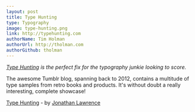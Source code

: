 ```yaml
---
layout: post
title: Type Hunting
type: Typography
image: type-hunting.png
link: http://typehunting.com
authorName: Tim Holman
authorUrl: http://tholman.com
authorGithub: tholman
---
```


_[Type Hunting](http://typehunting.com) is the perfect fix for the typography junkie looking to score._

The awesome Tumblr blog, spanning back to 2012, contains a multitude of type samples from retro books and products. It's without doubt a really interesting, complete showcase!

[Type Hunting](http://typehunting.com/) - by [Jonathan Lawrence](http://jonathanlawrence.net)
